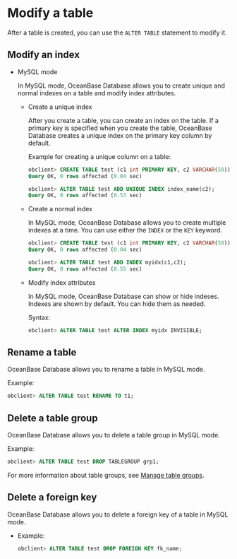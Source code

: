 Modify a table 
===================================

After a table is created, you can use the `ALTER TABLE` statement to modify it. 

Modify an index 
------------------------------------

* MySQL mode

  In MySQL mode, OceanBase Database allows you to create unique and normal indexes on a table and modify index attributes. 
  * Create a unique index

    After you create a table, you can create an index on the table. If a primary key is specified when you create the table, OceanBase Database creates a unique index on the primary key column by default. 

    Example for creating a unique column on a table:

    ```sql
    obclient> CREATE TABLE test (c1 int PRIMARY KEY, c2 VARCHAR(50));
    Query OK, 0 rows affected (0.04 sec)
    
    obclient> ALTER TABLE test ADD UNIQUE INDEX index_name(c2);
    Query OK, 0 rows affected (0.53 sec)
    ```

    
  
  * Create a normal index

    In MySQL mode, OceanBase Database allows you to create multiple indexes at a time. You can use either the `INDEX` or the `KEY` keyword. 

    ```sql
    obclient> CREATE TABLE test (c1 int PRIMARY KEY, c2 VARCHAR(50));
    Query OK, 0 rows affected (0.04 sec)
    
    obclient> ALTER TABLE test ADD INDEX myidx(c1,c2);
    Query OK, 0 rows affected (0.55 sec)
    ```

    
  
  * Modify index attributes

    In MySQL mode, OceanBase Database can show or hide indeses. Indexes are shown by default. You can hide them as needed. 

    Syntax:

    ```sql
    obclient> ALTER TABLE test ALTER INDEX myidx INVISIBLE;
    ```

    
  

  




Rename a table 
-----------------------------------

OceanBase Database allows you to rename a table in MySQL mode. 

Example:

```sql
obclient> ALTER TABLE test RENAME TO t1;
```



Delete a table group 
-----------------------------------------

OceanBase Database allows you to delete a table group in MySQL mode.

Example:

```sql
obclient> ALTER TABLE test DROP TABLEGROUP grp1;
```



For more information about table groups, see [Manage table groups](../200.manage-table-groups/100.about-table-groups.md).

Delete a foreign key 
-----------------------------------------

OceanBase Database allows you to delete a foreign key of a table in MySQL mode. 

* Example:

  ```sql
  obclient> ALTER TABLE test DROP FOREIGN KEY fk_name;
  ```

  



